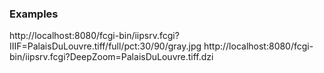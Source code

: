 ### Examples

http://localhost:8080/fcgi-bin/iipsrv.fcgi?IIIF=PalaisDuLouvre.tiff/full/pct:30/90/gray.jpg
http://localhost:8080/fcgi-bin/iipsrv.fcgi?DeepZoom=PalaisDuLouvre.tiff.dzi